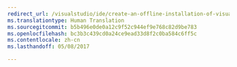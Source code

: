 ```yaml
---
redirect_url: /visualstudio/ide/create-an-offline-installation-of-visual-studio
ms.translationtype: Human Translation
ms.sourcegitcommit: b5b496e0de0a12c9f52c944ef9e768c82d9be783
ms.openlocfilehash: bc3b3c439cd0a24ce9ead33d8f2c0ba584c6ff5c
ms.contentlocale: zh-cn
ms.lasthandoff: 05/08/2017

---
```


